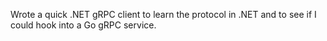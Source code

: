 Wrote a quick .NET gRPC client to learn the protocol in .NET and to see if I could hook into a Go gRPC service.